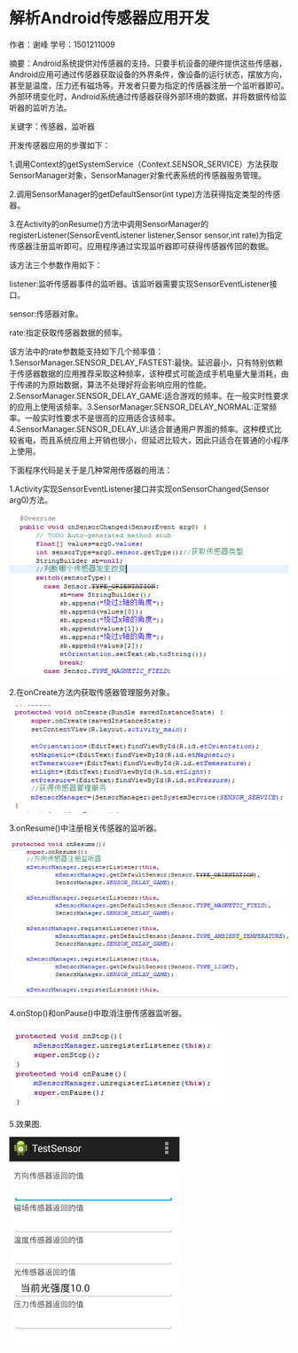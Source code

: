 # 解析Android传感器应用开发

作者：谢峰
学号：1501211009

摘要：Android系统提供对传感器的支持。只要手机设备的硬件提供这些传感器，Android应用可通过传感器获取设备的外界条件，像设备的运行状态，摆放方向，甚至是温度，压力还有磁场等。开发者只要为指定的传感器注册一个监听器即可。外部环境变化时，Android系统通过传感器获得外部环境的数据，并将数据传给监听器的监听方法。

关键字：传感器，监听器

开发传感器应用的步骤如下：

1.调用Context的getSystemService（Context.SENSOR_SERVICE）方法获取SensorManager对象，SensorManager对象代表系统的传感器服务管理。

2.调用SensorManager的getDefaultSensor(int type)方法获得指定类型的传感器。

3.在Activity的onResume()方法中调用SensorManager的registerListener(SensorEventListener listener,Sensor sensor,int rate)为指定传感器注册监听即可。应用程序通过实现监听器即可获得传感器传回的数据。

该方法三个参数作用如下：

listener:监听传感器事件的监听器。该监听器需要实现SensorEventListener接口。

sensor:传感器对象。

rate:指定获取传感器数据的频率。

该方法中的rate参数能支持如下几个频率值：1.SensorManager.SENSOR_DELAY_FASTEST:最快。延迟最小，只有特别依赖于传感器数据的应用推荐采取这种频率，该种模式可能造成手机电量大量消耗，由于传递的为原始数据，算法不处理好将会影响应用的性能。2.SensorManager.SENSOR_DELAY_GAME:适合游戏的频率。在一般实时性要求的应用上使用该频率。3.SensorManager.SENSOR_DELAY_NORMAL:正常频率。一般实时性要求不是很高的应用适合该频率。4.SensorManager.SENSOR_DELAY_UI:适合普通用户界面的频率。这种模式比较省电，而且系统应用上开销也很小，但延迟比较大，因此只适合在普通的小程序上使用。

下面程序代码是关于是几种常用传感器的用法：


1.Activity实现SensorEventListener接口并实现onSensorChanged(Sensor arg0)方法。

![](技术文章1.png)

2.在onCreate方法内获取传感器管理服务对象。

![](技术文章2.png)

3.onResume()中注册相关传感器的监听器。

![](技术文章3.png)

4.onStop()和onPause()中取消注册传感器监听器。

![](技术文章4.png)

5.效果图.

![](技术文章5.png)


